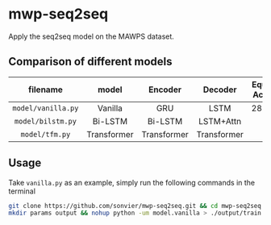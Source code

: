 # mwp-seq2seq

Apply the seq2seq model on the MAWPS dataset.

## Comparison of different models



<div align="center">

|filename|model | Encoder|Decoder|Equ. Acc|
|:-:|:-:|:-:|:-:|:-:|
|`model/vanilla.py`|Vanilla|GRU|LSTM|28.5|
|`model/bilstm.py`|Bi-LSTM|Bi-LSTM|LSTM+Attn|  |
|`model/tfm.py`|Transformer|Transformer|Transformer|  |

</div>




## Usage

Take `vanilla.py` as an example, simply run the following commands in the terminal

```bash
git clone https://github.com/sonvier/mwp-seq2seq.git && cd mwp-seq2seq
mkdir params output && nohup python -um model.vanilla > ./output/train.log 2>&1 &
```
